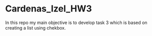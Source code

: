 # Cardenas_Izel_HW3
In this repo my main objective is to develop task 3 which is based on creating a list using chekbox.
